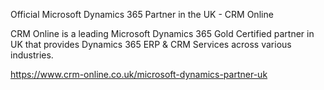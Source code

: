 Official Microsoft Dynamics 365 Partner in the UK - CRM Online

CRM Online is a leading Microsoft Dynamics 365 Gold Certified partner in UK that provides Dynamics 365 ERP & CRM Services across various industries.

https://www.crm-online.co.uk/microsoft-dynamics-partner-uk
